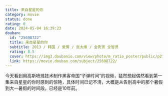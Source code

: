 ```yaml
---
title: 来自星星的你
category: movie
status: done
rating: 0
date: 2024-05-04 16:39:23
douban:
  id: "25698722"
  title: 来自星星的你
  subtitle: 2013 / 韩国 / 爱情 / 张太维 / 金秀贤 全智贤
  rating: 8.5
  cover: https://img3.doubanio.com/view/photo/m_ratio_poster/public/p2172396383.jpg
  link: https://movie.douban.com/subject/25698722/
---
```


今天看到用高斯喷溅技术制作黑客帝国“子弹时间”的视频，猛然想起偶然看到第一集来自星星的你时感到的惊艳，具体时间已记不清，大概是从告别高中的那个暑假到大一暑假的时间段。已经是10年前。